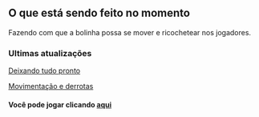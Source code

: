 ## O que está sendo feito no momento

Fazendo com que a bolinha possa se mover e ricochetear nos jogadores.

### Ultimas atualizações

[Deixando tudo pronto](https://lucasschurer.github.io/elm-pong/07-04-2019-1)

[Movimentação e derrotas](https://lucasschurer.github.io/elm-pong/08-04-2019-1)

#### Você pode jogar clicando [aqui](https://lucasschurer.github.io/elm-pong/game)
